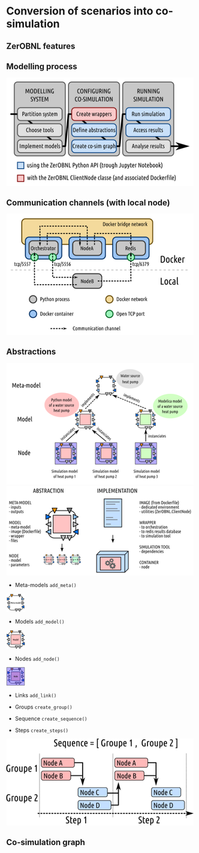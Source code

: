 # Conversion of scenarios into co-simulation

## ZerOBNL features

## Modelling process

<img src="./figures/modelling_process.png" alt="Modelling process" style="width: 500px;"/>

## Communication channels (with local node)

<img src="./figures/connections.png" alt="Communication channels" style="width: 500px;"/>

## Abstractions

<img src="./figures/concept_cascade.png" alt="Cascade" style="width: 500px;"/>

<img src="./figures/abstractions.png" alt="Abstractions" style="width: 500px;"/>

- Meta-models
`add_meta()`

<img src="./figures/abs_metamodel.png" alt="Meta-model" style="width: 50px;"/>

- Models
`add_model()`

<img src="./figures/abs_model.png" alt="Model" style="width: 50px;"/>

- Nodes
`add_node()`

<img src="./figures/abs_node.png" alt="Node" style="width: 50px;"/>

- Links
`add_link()`

- Groups
`create_group()`

- Sequence
`create_sequence()`

- Steps
`create_steps()`

<img src="./figures/sequence.png" alt="Sequence" style="width: 500px;"/>

## Co-simulation graph